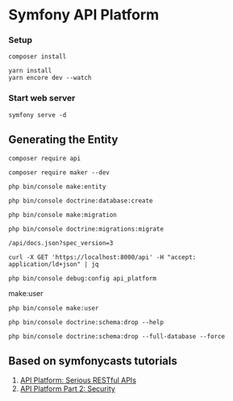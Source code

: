 # Symfony API Platform

### Setup

```
composer install
```

````
yarn install
yarn encore dev --watch
````

### Start web server

```
symfony serve -d
```

## Generating the Entity
````
composer require api
````

````
composer require maker --dev
````

````
php bin/console make:entity
````

````
php bin/console doctrine:database:create
````

````
php bin/console make:migration
````

````
php bin/console doctrine:migrations:migrate
````

````
/api/docs.json?spec_version=3
````

````
curl -X GET 'https://localhost:8000/api' -H "accept: application/ld+json" | jq
````

````
php bin/console debug:config api_platform
````

make:user  
````
php bin/console make:user
````

````
php bin/console doctrine:schema:drop --help
````

````
php bin/console doctrine:schema:drop --full-database --force
````

## Based on symfonycasts tutorials  
1. <a href="https://symfonycasts.com/screencast/api-platform">API Platform: Serious RESTful APIs</a>
2. <a href="https://symfonycasts.com/screencast/api-platform-security">API Platform Part 2: Security</a>